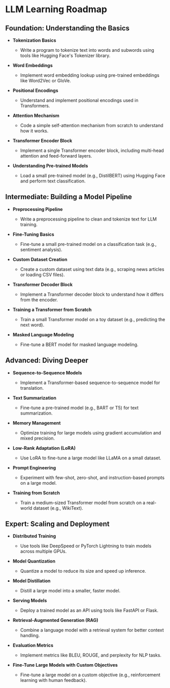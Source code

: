 # LLM Learning Roadmap  

## Foundation: Understanding the Basics  
- **Tokenization Basics**  
  - Write a program to tokenize text into words and subwords using tools like Hugging Face's Tokenizer library.  

- **Word Embeddings**  
  - Implement word embedding lookup using pre-trained embeddings like Word2Vec or GloVe.  

- **Positional Encodings**  
  - Understand and implement positional encodings used in Transformers.  

- **Attention Mechanism**  
  - Code a simple self-attention mechanism from scratch to understand how it works.  

- **Transformer Encoder Block**  
  - Implement a single Transformer encoder block, including multi-head attention and feed-forward layers.  

- **Understanding Pre-trained Models**  
  - Load a small pre-trained model (e.g., DistilBERT) using Hugging Face and perform text classification.  

## Intermediate: Building a Model Pipeline  
- **Preprocessing Pipeline**  
  - Write a preprocessing pipeline to clean and tokenize text for LLM training.  

- **Fine-Tuning Basics**  
  - Fine-tune a small pre-trained model on a classification task (e.g., sentiment analysis).  

- **Custom Dataset Creation**  
  - Create a custom dataset using text data (e.g., scraping news articles or loading CSV files).  

- **Transformer Decoder Block**  
  - Implement a Transformer decoder block to understand how it differs from the encoder.  

- **Training a Transformer from Scratch**  
  - Train a small Transformer model on a toy dataset (e.g., predicting the next word).  

- **Masked Language Modeling**  
  - Fine-tune a BERT model for masked language modeling.  

## Advanced: Diving Deeper  
- **Sequence-to-Sequence Models**  
  - Implement a Transformer-based sequence-to-sequence model for translation.  

- **Text Summarization**  
  - Fine-tune a pre-trained model (e.g., BART or T5) for text summarization.  

- **Memory Management**  
  - Optimize training for large models using gradient accumulation and mixed precision.  

- **Low-Rank Adaptation (LoRA)**  
  - Use LoRA to fine-tune a large model like LLaMA on a small dataset.  

- **Prompt Engineering**  
  - Experiment with few-shot, zero-shot, and instruction-based prompts on a large model.  

- **Training from Scratch**  
  - Train a medium-sized Transformer model from scratch on a real-world dataset (e.g., WikiText).  

## Expert: Scaling and Deployment  
- **Distributed Training**  
  - Use tools like DeepSpeed or PyTorch Lightning to train models across multiple GPUs.  

- **Model Quantization**  
  - Quantize a model to reduce its size and speed up inference.  

- **Model Distillation**  
  - Distill a large model into a smaller, faster model.  

- **Serving Models**  
  - Deploy a trained model as an API using tools like FastAPI or Flask.  

- **Retrieval-Augmented Generation (RAG)**  
  - Combine a language model with a retrieval system for better context handling.  

- **Evaluation Metrics**  
  - Implement metrics like BLEU, ROUGE, and perplexity for NLP tasks.  

- **Fine-Tune Large Models with Custom Objectives**  
  - Fine-tune a large model on a custom objective (e.g., reinforcement learning with human feedback).  
